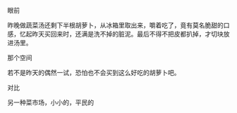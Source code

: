 眼前

昨晚做蔬菜汤还剩下半根胡萝卜，从冰箱里取出来，嚼着吃了，竟有莫名脆甜的口感，忆起昨天买回来时，还满是洗不掉的脏泥。最后不得不把皮都扒掉，才切块放进汤里。



那个空间

若不是昨天的偶然一试，恐怕也不会买到这么好吃的胡萝卜吧。



对比





另一种菜市场，小小的，平民的